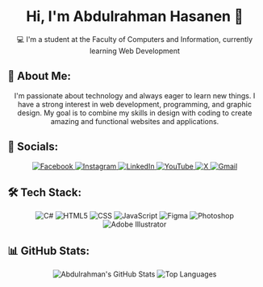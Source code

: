 <h1 align="center">Hi, I'm Abdulrahman Hasanen 👋</h1>
<p align="center">💻 I'm a student at the Faculty of Computers and Information, currently learning Web Development</p>

## 💬 About Me:
<p align="center">
  I'm passionate about technology and always eager to learn new things. I have a strong interest in web development, programming, and graphic design. My goal is to combine my skills in design with coding to create amazing and functional websites and applications.
</p>

## 🔗 Socials:
<p align="center">
  <a href="https://facebook.com/3bdohasanen">
    <img src="https://img.shields.io/badge/Facebook-1877F2?logo=facebook&logoColor=white" alt="Facebook">
  </a>
  <a href="https://instagram.com/3bdohasanen">
    <img src="https://img.shields.io/badge/Instagram-E4405F?logo=instagram&logoColor=white" alt="Instagram">
  </a>
  <a href="https://linkedin.com/in/3bdohasanen">
    <img src="https://img.shields.io/badge/LinkedIn-0077B5?logo=linkedin&logoColor=white" alt="LinkedIn">
  </a>
  <a href="https://www.youtube.com/@3bdohasanen">
    <img src="https://img.shields.io/badge/YouTube-FF0000?logo=youtube&logoColor=white" alt="YouTube">
  </a>
  <a href="https://x.com/3bdohasanen">
    <img src="https://img.shields.io/badge/X-1DA1F2?logo=x&logoColor=white" alt="X">
  <a href="mailto:www.3bdohasanen@gmail.com">
    <img src="https://img.shields.io/badge/Email-D14836?logo=gmail&logoColor=white" alt="Gmail">
  </a>
</p>

## 🛠 Tech Stack:
<p align="center">
   <img src="https://img.shields.io/badge/-C%23-239120?logo=c-sharp" alt="C#">
   <img src="https://img.shields.io/badge/-HTML5-E34F26?logo=html5&logoColor=white" alt="HTML5">
   <img src="https://img.shields.io/badge/-CSS-2965F1?logo=css3&logoColor=white" alt="CSS">
   <img src="https://img.shields.io/badge/-JavaScript-black?logo=javascript" alt="JavaScript">
   <img src="https://img.shields.io/badge/-Figma-F24E1E?logo=figma&logoColor=white" alt="Figma">
   <img src="https://img.shields.io/badge/-Photoshop-31A8FF?logo=adobe-photoshop&logoColor=white" alt="Photoshop">
   <img src="https://img.shields.io/badge/-Illustrator-FF9A00?logo=adobe-illustrator&logoColor=white" alt="Adobe Illustrator">
</p>

## 📊 GitHub Stats:
<p align="center">
  <img src="https://github-readme-stats.vercel.app/api?username=3bdohasanen&show_icons=true&theme=tokyonight" alt="Abdulrahman's GitHub Stats">
  <img src="https://github-readme-stats.vercel.app/api/top-langs/?username=3bdohasanen&layout=compact&theme=tokyonight" alt="Top Languages">
</p>
